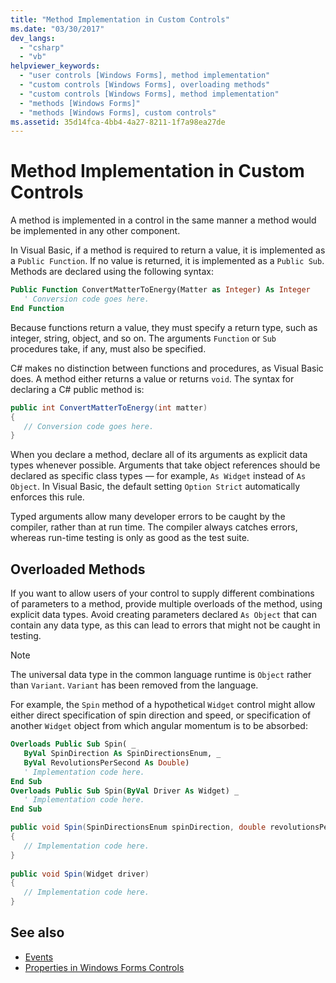 ```yaml
---
title: "Method Implementation in Custom Controls"
ms.date: "03/30/2017"
dev_langs: 
  - "csharp"
  - "vb"
helpviewer_keywords: 
  - "user controls [Windows Forms], method implementation"
  - "custom controls [Windows Forms], overloading methods"
  - "custom controls [Windows Forms], method implementation"
  - "methods [Windows Forms]"
  - "methods [Windows Forms], custom controls"
ms.assetid: 35d14fca-4bb4-4a27-8211-1f7a98ea27de
---
```

# Method Implementation in Custom Controls
A method is implemented in a control in the same manner a method would be implemented in any other component.  
  
 In Visual Basic, if a method is required to return a value, it is implemented as a `Public Function`. If no value is returned, it is implemented as a `Public Sub`. Methods are declared using the following syntax:  
  
```vb  
Public Function ConvertMatterToEnergy(Matter as Integer) As Integer  
   ' Conversion code goes here.  
End Function  
```  
  
 Because functions return a value, they must specify a return type, such as integer, string, object, and so on. The arguments `Function` or `Sub` procedures take, if any, must also be specified.  
  
 C# makes no distinction between functions and procedures, as Visual Basic does. A method either returns a value or returns `void`. The syntax for declaring a C# public method is:  
  
```csharp  
public int ConvertMatterToEnergy(int matter)  
{  
   // Conversion code goes here.  
}  
```  
  
 When you declare a method, declare all of its arguments as explicit data types whenever possible. Arguments that take object references should be declared as specific class types — for example, `As Widget` instead of `As Object`. In Visual Basic, the default setting `Option Strict` automatically enforces this rule.  
  
 Typed arguments allow many developer errors to be caught by the compiler, rather than at run time. The compiler always catches errors, whereas run-time testing is only as good as the test suite.  
  
## Overloaded Methods  
 If you want to allow users of your control to supply different combinations of parameters to a method, provide multiple overloads of the method, using explicit data types. Avoid creating parameters declared `As Object` that can contain any data type, as this can lead to errors that might not be caught in testing.  
  
> [!NOTE]
> The universal data type in the common language runtime is `Object` rather than `Variant`. `Variant` has been removed from the language.  
  
 For example, the `Spin` method of a hypothetical `Widget` control might allow either direct specification of spin direction and speed, or specification of another `Widget` object from which angular momentum is to be absorbed:  
  
```vb  
Overloads Public Sub Spin( _  
   ByVal SpinDirection As SpinDirectionsEnum, _  
   ByVal RevolutionsPerSecond As Double)  
   ' Implementation code here.  
End Sub  
Overloads Public Sub Spin(ByVal Driver As Widget) _  
   ' Implementation code here.  
End Sub  
```  
  
```csharp  
public void Spin(SpinDirectionsEnum spinDirection, double revolutionsPerSecond)  
{  
   // Implementation code here.  
}  
  
public void Spin(Widget driver)  
{  
   // Implementation code here.  
}  
```  
  
## See also

- [Events](../../../standard/events/index.md)
- [Properties in Windows Forms Controls](properties-in-windows-forms-controls.md)
